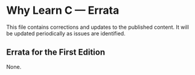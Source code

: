 # Why Learn C &mdash; Errata

This file contains corrections
and updates
to the published content.
It will be updated periodically
as issues are identified.

## Errata for the First Edition

None.
